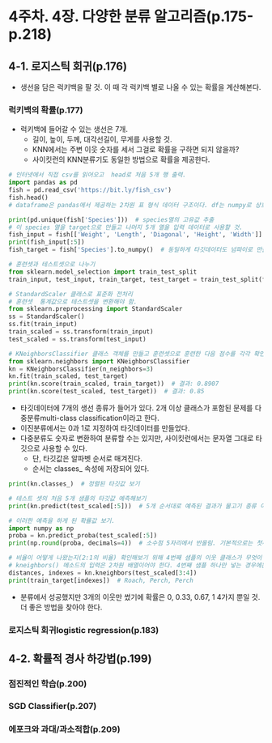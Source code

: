 # 4주차. 4장. 다양한 분류 알고리즘(p.175-p.218)

## 4-1. 로지스틱 회귀(p.176)
- 생선을 담은 럭키백을 팔 것. 이 때 각 럭키백 별로 나올 수 있는 확률을 계산해본다.
### 럭키백의 확률(p.177)
- 럭키백에 들어갈 수 있는 생선은 7개.
  - 길이, 높이, 두께, 대각선길이, 무게를 사용할 것.
  - KNN에서는 주변 이웃 숫자를 세서 그걸로 확률을 구하면 되지 않을까?
  - 사이킷런의 KNN분류기도 동일한 방법으로 확률을 제공한다.
```python
# 인터넷에서 직접 csv를 읽어오고  head로 처음 5개 행 출력.
import pandas as pd
fish = pd.read_csv('https://bit.ly/fish_csv')
fish.head()
# dataframe은 pandas에서 제공하는 2차원 표 형식 데이터 구조이다. df는 numpy로 상호 변환이 쉽고 사이킷런과도 호환성 좋음.

print(pd.unique(fish['Species']))  # species열의 고유값 추출
# 이 species 열을 target으로 만들고 나머지 5개 열을 입력 데이터로 사용할 것.
fish_input = fish[['Weight', 'Length', 'Diagonal', 'Height', 'Width']].to_numpy()  # 넘파이로 바꿔서 fish_input에 저장하기.
print(fish_input[:5])
fish_target = fish['Species'].to_numpy()  # 동일하게 타깃데이터도 넘파이로 만들기.

# 훈련셋과 테스트셋으로 나누기
from sklearn.model_selection import train_test_split
train_input, test_input, train_target, test_target = train_test_split(fish_input, fish_target, random_state = 42)

# StandardScaler 클래스로 표준화 전처리
# 훈련셋  통계값으로 테스트셋을 변환해야 함.
from sklearn.preprocessing import StandardScaler
ss = StandardScaler()
ss.fit(train_input)
train_scaled = ss.transform(train_input)
test_scaled = ss.transform(test_input)

# KNeighborsClassifier 클래스 객체를 만들고 훈련셋으로 훈련한 다음 점수를 각각 확인해본다. k는 3으로 지정.
from sklearn.neighbors import KNeighborsClassifier
kn = KNeighborsClassifier(n_neighbors=3)
kn.fit(train_scaled, test_target)
print(kn.score(train_scaled, train_target))  # 결과: 0.8907
print(kn.score(test_scaled, test_target))  # 결과: 0.85
```
- 타깃데이터에 7개의 생선 종류가 들어가 있다. 2개 이상 클래스가 포함된 문제를 다중분류multi-class classification이라고 한다.
- 이진분류에서는 0과 1로 지정하여 타깃데이터를 만들었다.
- 다중분류도 숫자로 변환하여 분류할 수는 있지만, 사이킷런에서는 문자열 그대로 타깃으로 사용할 수 있다.
  - 단, 타깃값은 알파벳 순서로 매겨진다.
  - 순서는 classes_ 속성에 저장되어 있다.
```python
print(kn.classes_)  # 정렬된 타깃값 보기

# 테스트 셋의 처음 5개 샘플의 타깃값 예측해보기
print(kn.predict(test_scaled[:5]))  # 5개 순서대로 예측된 결과가 물고기 종류 이름으로 나온다.

# 이러한 예측을 하게 된 확률값 보기.
import numpy as np
proba = kn.predict_proba(test_scaled[:5])
print(np.round(proba, decimals=4))  # 소수점 5자리에서 반올림. 기본적으로는 첫째 자리에서 반올림한다.

# 비율이 어떻게 나왔는지(2:1의 비율) 확인해보기 위해 4번째 샘플의 이웃 클래스가 무엇이 있는지 확인해본다.
# kneighbors() 메소드의 입력은 2차원 배열이어야 한다. 4번째 샘플 하나만 넣는 경우에는, 넘파이 배열의 슬라이스 연산자를 사용하면 2차원 배열이 되어서 들어간다.
distances, indexes = kn.kneighbors(test_scaled[3:4])
print(train_target[indexes])  # Roach, Perch, Perch
```
- 분류에서 성공했지만 3개의 이웃만 썼기에 확률은 0, 0.33, 0.67, 1 4가지 뿐일 것. 더 좋은 방법을 찾아야 한다.
### 로지스틱 회귀logistic regression(p.183)

## 4-2. 확률적 경사 하강법(p.199)
### 점진적인 학습(p.200)
### SGD Classifier(p.207)
### 에포크와 과대/과소적합(p.209)
